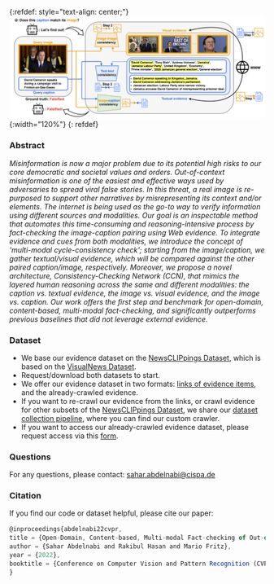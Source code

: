{:refdef: style="text-align: center;"}
![teaser](teaser.PNG){:width="120%"}
{: refdef}

### Abstract
*Misinformation is now a major problem due to its potential high risks to our core democratic and societal values and orders. Out-of-context misinformation is one of the easiest and effective ways used by adversaries to spread viral false stories. In this threat, a real image is re-purposed to support other narratives by misrepresenting its context and/or elements. The internet is being used as the go-to way to verify information using different sources and modalities. Our goal is an inspectable method that automates this time-consuming and reasoning-intensive process by fact-checking the image-caption pairing using Web evidence. To integrate evidence and cues from both modalities, we introduce the concept of 'multi-modal cycle-consistency check'; starting from the image/caption, we gather textual/visual evidence, which will be compared against the other paired caption/image, respectively. Moreover, we propose a novel architecture, Consistency-Checking Network (CCN), that mimics the layered human reasoning across the same and different modalities: the caption vs. textual evidence, the image vs. visual evidence, and the image vs. caption. Our work offers the first step and benchmark for open-domain, content-based, multi-modal fact-checking, and significantly outperforms previous baselines that did not leverage external evidence.*

### Dataset
- We base our evidence dataset on the [NewsCLIPpings Dataset](https://github.com/g-luo/news_clippings), which is based on the [VisualNews Dataset](https://github.com/FuxiaoLiu/VisualNews-Repository).
- Request/download both datasets to start. 
- We offer our evidence dataset in two formats: [links of evidence items](https://github.com/S-Abdelnabi/OoC-multi-modal-fc/tree/main/evidence_links), and the already-crawled evidence. 
- If you want to re-crawl our evidence from the links, or crawl evidence for other subsets of the [NewsCLIPpings Dataset](https://github.com/g-luo/news_clippings), we share our [dataset collection pipeline](https://github.com/S-Abdelnabi/OoC-multi-modal-fc/tree/main/dataset_collection), where you can find our custom crawler. 
- If you want to access our already-crawled evidence dataset, please request access via this [form](https://forms.gle/HZeUK1EEveGF9yEV9).

### Questions 
For any questions, please contact: sahar.abdelnabi@cispa.de

### Citation ###
If you find our code or dataset helpful, please cite our paper:
```javascript
@inproceedings{abdelnabi22cvpr,
title = {Open-Domain, Content-based, Multi-modal Fact-checking of Out-of-Context Images via Online Resources},
author = {Sahar Abdelnabi and Rakibul Hasan and Mario Fritz},
year = {2022},
booktitle = {Conference on Computer Vision and Pattern Recognition (CVPR)}
}
```



